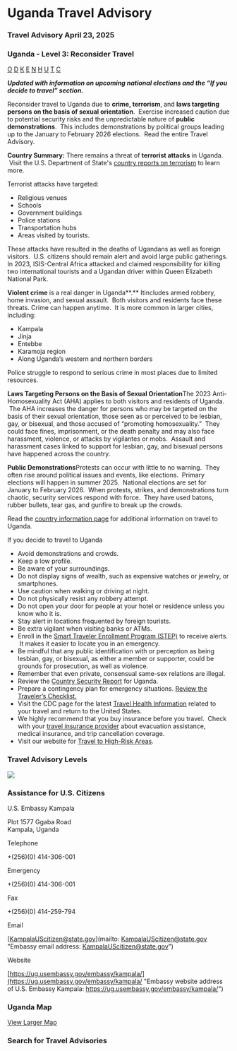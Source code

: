 # Uganda Travel Advisory

### Travel Advisory April 23, 2025

### Uganda - Level 3: Reconsider Travel

[O](javascript:void(0); "Tool Tip: Other")
[D](javascript:void(0); "Tool Tip: Wrongful Detention")
[K](javascript:void(0); "Tool Tip: Kidnap and Hostage")
[E](javascript:void(0); "Tool Tip: Event")
[N](javascript:void(0); "Tool Tip: Disaster")
[H](javascript:void(0); "Tool Tip: Health")
[U](javascript:void(0); "Tool Tip: Civil Unrest")
[T](javascript:void(0); "Tool Tip: Terrorism")
[C](javascript:void(0); "Tool Tip: Crimes")

***Updated with information on upcoming national elections and the “If you decide to travel” section.***

Reconsider travel to Uganda due to **crime, terrorism**, and **laws targeting persons on the basis of sexual orientation**.  Exercise increased caution due to potential security risks and the unpredictable nature of **public demonstrations**.  This includes demonstrations by political groups leading up to the January to February 2026 elections.  Read the entire Travel Advisory.

**Country Summary:** There remains a threat of **terrorist attacks** in Uganda.  Visit the U.S. Department of State's [country reports on terrorism](https://www.state.gov/country-reports-on-terrorism/) to learn more.

Terrorist attacks have targeted:

* Religious venues
* Schools
* Government buildings
* Police stations
* Transportation hubs
* Areas visited by tourists.

These attacks have resulted in the deaths of Ugandans as well as foreign visitors.  U.S. citizens should remain alert and avoid large public gatherings. In 2023, ISIS-Central Africa attacked and claimed responsibility for killing two international tourists and a Ugandan driver within Queen Elizabeth National Park.

**Violent crime** is a real danger in Uganda**.** Itincludes armed robbery, home invasion, and sexual assault.  Both visitors and residents face these threats. Crime can happen anytime.  It is more common in larger cities, including:

* Kampala
* Jinja
* Entebbe
* Karamoja region
* Along Uganda’s western and northern borders

Police struggle to respond to serious crime in most places due to limited resources.

**Laws Targeting Persons on the Basis of Sexual Orientation**The 2023 Anti-Homosexuality Act (AHA) applies to both visitors and residents of Uganda.  The AHA increases the danger for persons who may be targeted on the basis of their sexual orientation, those seen as or perceived to be lesbian, gay, or bisexual, and those accused of “promoting homosexuality.”  They could face fines, imprisonment, or the death penalty and may also face harassment, violence, or attacks by vigilantes or mobs.  Assault and harassment cases linked to support for lesbian, gay, and bisexual persons have happened across the country.

**Public Demonstrations**Protests can occur with little to no warning.  They often rise around political issues and events, like elections.  Primary elections will happen in summer 2025.  National elections are set for January to February 2026.  When protests, strikes, and demonstrations turn chaotic, security services respond with force.  They have used batons, rubber bullets, tear gas, and gunfire to break up the crowds.

Read the [country information page](https://travel.state.gov/content/travel/en/international-travel/International-Travel-Country-Information-Pages/Uganda.html) for additional information on travel to Uganda.

If you decide to travel to Uganda

* Avoid demonstrations and crowds.
* Keep a low profile.
* Be aware of your surroundings.
* Do not display signs of wealth, such as expensive watches or jewelry, or smartphones.
* Use caution when walking or driving at night.
* Do not physically resist any robbery attempt.
* Do not open your door for people at your hotel or residence unless you know who it is.
* Stay alert in locations frequented by foreign tourists.
* Be extra vigilant when visiting banks or ATMs.
* Enroll in the [Smart Traveler Enrollment Program (STEP)](https://mytravel.state.gov/s/step) to receive alerts.  It makes it easier to locate you in an emergency.
* Be mindful that any public identification with or perception as being lesbian, gay, or bisexual, as either a member or supporter, could be grounds for prosecution, as well as violence.
* Remember that even private, consensual same-sex relations are illegal.
* Review the [Country Security Report](https://www.osac.gov/Content/Report/9a4ec791-65c5-44f1-9261-1c886c70dc9c) for Uganda.
* Prepare a contingency plan for emergency situations. [Review the Traveler’s Checklist.](https://travel.state.gov/content/travel/en/international-travel/before-you-go/travelers-checklist.html)
* Visit the CDC page for the latest [Travel Health Information](https://wwwnc.cdc.gov/travel/destinations/traveler/none/uganda) related to your travel and return to the United States.
* We highly recommend that you buy insurance before you travel.  Check with your [travel insurance provider](https://travel.state.gov/content/travel/en/international-travel/before-you-go/your-health-abroad/Insurance_Coverage_Overseas.html) about evacuation assistance, medical insurance, and trip cancellation coverage.
* Visit our website for [Travel to High-Risk Areas](https://travel.state.gov/content/passports/en/go/TraveltoHighRiskAreas.html).

### Travel Advisory Levels

[![](/content/dam/NEWTravelAssets/images/travel-levelv1.svg)](/content/travel/en/international-travel/before-you-go/about-our-new-products.html "Travel Advisory Levels")

### Assistance for U.S. Citizens

U.S. Embassy Kampala

Plot 1577 Ggaba Road  
Kampala, Uganda

Telephone

+(256)(0) 414-306-001

Emergency

+(256)(0) 414-306-001

Fax

+(256)(0) 414-259-794

Email

[KampalaUScitizen@state.gov](mailto: KampalaUScitizen@state.gov "Embassy email address: KampalaUScitizen@state.gov")

Website

[https://ug.usembassy.gov/embassy/kampala/](https://ug.usembassy.gov/embassy/kampala/ "Embassy website address of U.S. Embassy Kampala: https://ug.usembassy.gov/embassy/kampala/")

### Uganda Map

[View Larger Map](https://travelmaps.state.gov/TSGMap/?extent=24.613016476,-3.422441632,38.9023217,4.940467729 "Map of Uganda")



### Search for Travel Advisories